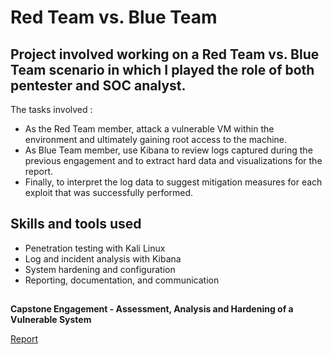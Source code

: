 # Red Team vs. Blue Team

Project involved working on a Red Team vs. Blue Team scenario in which I played the role of both pentester and SOC analyst. 
-
The tasks involved :
- As the Red Team member, attack a vulnerable VM within the environment and ultimately gaining root access to the machine.
- As Blue Team member, use Kibana to review logs captured during the previous engagement and to extract hard data and visualizations for the report.
- Finally, to interpret the log data to suggest mitigation measures for each exploit that was successfully performed.


## Skills and tools used

- Penetration testing with Kali Linux
- Log and incident analysis with Kibana
- System hardening and configuration
- Reporting, documentation, and communication

##

**Capstone Engagement - Assessment, Analysis and Hardening of a Vulnerable System**

[Report](https://github.com/chaitanyasugathan/Cybersecurity/blob/master/RedTeamvsBlueTeam/Capstone%20Engagement%20-%20Red%20Team%20vs%20Blue%20Team.pdf)

